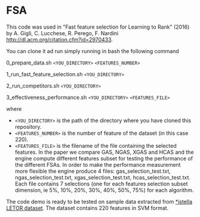 # FSA

This code was used in "Fast feature selection for Learning to Rank" (2016) by A. Gigli, C. Lucchese, R. Perego, F. Nardini  http://dl.acm.org/citation.cfm?id=2970433.

You can clone it ad run simply running in bash the following command

0_prepare_data.sh `<YOU_DIRECTORY>` `<FEATURES_NUMBER>`

1_run_fast_feature_selection.sh `<YOU_DIRECTORY>`

2_run_competitors.sh `<YOU_DIRECTORY>`

3_effectiveness_performance.sh `<YOU_DIRECTORY>` `<FEATURES_FILE>` 

where 
- `<YOU_DIRECTORY>` is the path of the directory where you have cloned this repository.
- `<FEATURES_NUMBER>` is the number of feature of the dataset (in this case 220).
- `<FEATURES_FILE>` is the filename of the file containing the selected features. In the paper we compare GAS, NGAS, XGAS and HCAS and the engine compute different features subset for testing the performance of the different FSAs. In order to make the performance measurement more flexible the engine produce 4 files: gas_selection_test.txt, ngas_selection_test.txt, xgas_selection_test.txt, hcas_selection_test.txt. Each file contains 7 selections (one for each features selection subset dimension, ie 5%, 10%, 20%, 30%, 40%, 50%, 75%) for each algorithm.

The code demo is ready to be tested on sample data extracted from [*istella LETOR dataset](http://blog.istella.it/istella-learning-to-rank-dataset/). The dataset contains 220 features in SVM format.

